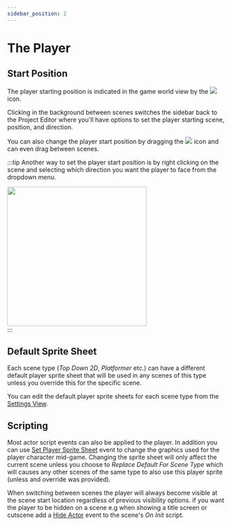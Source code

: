 ```yaml
---
sidebar_position: 2
---
```


# The Player

## Start Position

The player starting position is indicated in the game world view by the <img src="/img/screenshots/player-start.png" style={{height:12}} /> icon.

Clicking in the background between scenes switches the sidebar back to the Project Editor where you'll have options to set the player starting scene, position, and direction.

You can also change the player start position by dragging the <img src="/img/screenshots/player-start.png" style={{height:12}} /> icon and can even drag between scenes.

:::tip
Another way to set the player start position is by right clicking on the scene and selecting which direction you want the player to face from the dropdown menu.

<div className="drop-shadow"><img src="/img/screenshots/set-starting-pos.gif" width="320" className="clip-bottom" /></div>
:::

## Default Sprite Sheet

Each scene type (_Top Down 2D_, _Platformer_ etc.) can have a different default player sprite sheet that will be used in any scenes of this type unless you override this for the specific scene.

You can edit the default player sprite sheets for each scene type from the [Settings View](/docs/settings).

## Scripting

Most actor script events can also be applied to the player. In addition you can use [Set Player Sprite Sheet](/docs/scripting/script-glossary/actor#set-player-sprite-sheet) event to change the graphics used for the player character mid-game. Changing the sprite sheet will only affect the current scene unless you choose to _Replace Default For Scene Type_ which will causes any other scenes of the same type to also use this player sprite (unless and override was provided).

When switching between scenes the player will always become visible at the scene start location regardless of previous visibility options. if you want the player to be hidden on a scene e.g when showing a title screen or cutscene add a [Hide Actor](/docs/scripting/script-glossary/actor#hide-actor) event to the scene's _On Init_ script.
